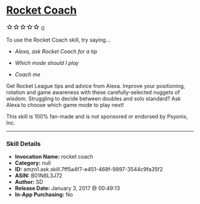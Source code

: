 # [Rocket Coach](http://alexa.amazon.com/#skills/amzn1.ask.skill.7ff5a4f7-e451-468f-9897-3544c9fa35f2)
![0 stars](../../images/ic_star_border_black_18dp_1x.png)![0 stars](../../images/ic_star_border_black_18dp_1x.png)![0 stars](../../images/ic_star_border_black_18dp_1x.png)![0 stars](../../images/ic_star_border_black_18dp_1x.png)![0 stars](../../images/ic_star_border_black_18dp_1x.png) 0

To use the Rocket Coach skill, try saying...

* *Alexa, ask Rocket Coach for a tip*

* *Which mode should I play*

* *Coach me*

Get Rocket League tips and advice from Alexa. Improve your positioning, rotation and game awareness with these carefully-selected nuggets of wisdom. Struggling to decide between doubles and solo standard? Ask Alexa to choose which game mode to play next!

This skill is 100% fan-made and is not sponsored or endorsed by Psyonix, Inc.

***

### Skill Details

* **Invocation Name:** rocket coach
* **Category:** null
* **ID:** amzn1.ask.skill.7ff5a4f7-e451-468f-9897-3544c9fa35f2
* **ASIN:** B01N6L3J72
* **Author:** SD
* **Release Date:** January 3, 2017 @ 00:49:13
* **In-App Purchasing:** No
